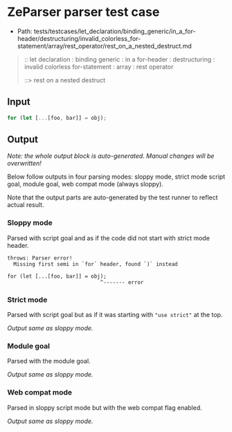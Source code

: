 # ZeParser parser test case

- Path: tests/testcases/let_declaration/binding_generic/in_a_for-header/destructuring/invalid_colorless_for-statement/array/rest_operator/rest_on_a_nested_destruct.md

> :: let declaration : binding generic : in a for-header : destructuring : invalid colorless for-statement : array : rest operator
>
> ::> rest on a nested destruct

## Input

`````js
for (let [...[foo, bar]] = obj);
`````

## Output

_Note: the whole output block is auto-generated. Manual changes will be overwritten!_

Below follow outputs in four parsing modes: sloppy mode, strict mode script goal, module goal, web compat mode (always sloppy).

Note that the output parts are auto-generated by the test runner to reflect actual result.

### Sloppy mode

Parsed with script goal and as if the code did not start with strict mode header.

`````
throws: Parser error!
  Missing first semi in `for` header, found `)` instead

for (let [...[foo, bar]] = obj);
                              ^------- error
`````

### Strict mode

Parsed with script goal but as if it was starting with `"use strict"` at the top.

_Output same as sloppy mode._

### Module goal

Parsed with the module goal.

_Output same as sloppy mode._

### Web compat mode

Parsed in sloppy script mode but with the web compat flag enabled.

_Output same as sloppy mode._
